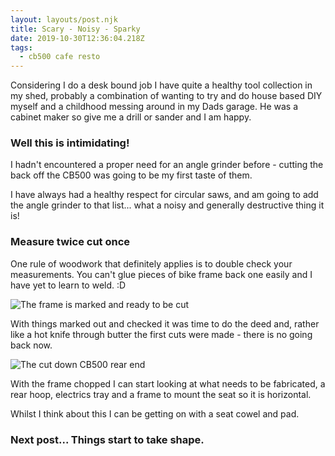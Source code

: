 ```yaml
---
layout: layouts/post.njk
title: Scary - Noisy - Sparky
date: 2019-10-30T12:36:04.218Z
tags:
  - cb500 cafe resto
---
```

Considering I do a desk bound job I have quite a healthy tool collection in my shed, probably a combination of wanting to try and do house based DIY myself and a childhood messing around in my Dads garage. He was a cabinet maker so give me a drill or sander and I am happy. 

### Well this is intimidating!

I hadn't encountered a proper need for an angle grinder before - cutting the back off the CB500 was going to be my first taste of them. 

I have always had a healthy respect for circular saws, and am going to add the angle grinder to that list... what a noisy and generally destructive thing it is!

### Measure twice cut once

One rule of woodwork that definitely applies is to double check your measurements. You can't glue pieces of bike frame back one easily and I have yet to learn to weld. :D

![The frame is marked and ready to be cut](/images/cutting-the-frame.jpg "The frame is marked and ready to be cut")

With things marked out and checked it was time to do the deed and, rather like a hot knife through butter the first cuts were made - there is no going back now. 

![The cut down CB500 rear end](/images/cutdown-frame.jpg "The cut down CB500 rear end")

With the frame chopped I can start looking at what needs to be fabricated, a rear hoop, electrics tray and a frame to mount the seat so it is horizontal. 

Whilst I think about this I can be getting on with a seat cowel and pad.

### Next post... Things start to take shape.
